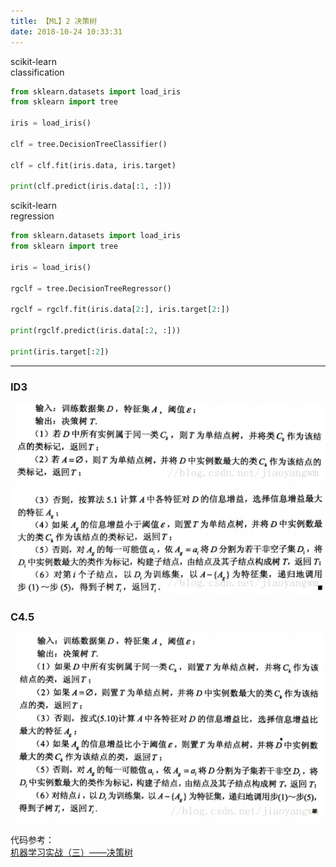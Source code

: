 ```yaml
---
title: 【ML】2 决策树
date: 2018-10-24 10:33:31
---
```


scikit-learn<br/>
classification
```python
from sklearn.datasets import load_iris
from sklearn import tree

iris = load_iris()

clf = tree.DecisionTreeClassifier()

clf = clf.fit(iris.data, iris.target)

print(clf.predict(iris.data[:1, :]))
```

scikit-learn<br/>
regression
```python
from sklearn.datasets import load_iris
from sklearn import tree

iris = load_iris()

rgclf = tree.DecisionTreeRegressor()

rgclf = rgclf.fit(iris.data[2:], iris.target[2:])

print(rgclf.predict(iris.data[:2, :]))

print(iris.target[:2])
```
---

### ID3
![ID3](\images\DL-images\ID3-1.png)
![ID3](\images\DL-images\ID3-2.png)

### C4.5
![C4.5](\images\DL-images\C4.5.png)

代码参考：<br/>
[机器学习实战（三）——决策树](https://blog.csdn.net/jiaoyangwm/article/details/79525237)
